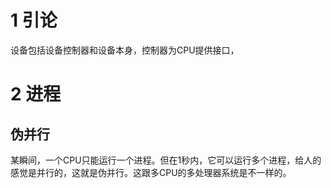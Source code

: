 # 1 引论

设备包括设备控制器和设备本身，控制器为CPU提供接口，

# 2 进程

## 伪并行

某瞬间，一个CPU只能运行一个进程。但在1秒内，它可以运行多个进程，给人的感觉是并行的，这就是伪并行。这跟多CPU的多处理器系统是不一样的。